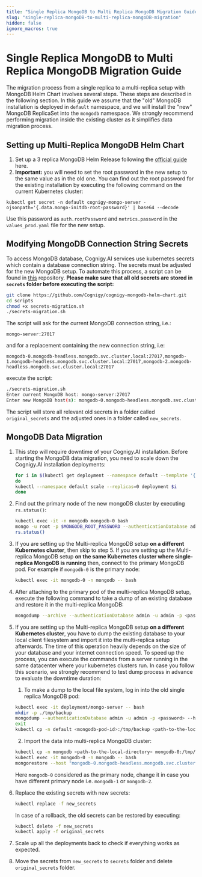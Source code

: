 ```yaml
---
title: "Single Replica MongoDB to Multi Replica MongoDB Migration Guide"
slug: "single-replica-mongoDB-to-multi-replica-mongoDB-migration"
hidden: false
ignore_macros: true
---
```


# Single Replica MongoDB to Multi Replica MongoDB Migration Guide

The migration process from a single replica to a multi-replica setup with MongoDB Helm Chart involves several steps. These steps are described in the following section. In this guide we assume that the "old" MongoDB installation is deployed in `default` namespace, and we will install the "new" MongoDB ReplicaSet into the `mongodb` namespace. We strongly recommend performing migration inside the existing cluster as it simplifies data migration process. 

## Setting up Multi-Replica MongoDB Helm Chart

1. Set up a 3 replica MongoDB Helm Release following the [official guide](https://github.com/Cognigy/cognigy-mongodb-helm-chart) here.
2. **Important:** you will need to set the root password in the new setup to the same value as in the old one. You can find out the root password for the existing installation by executing the following command on the current Kubernetes cluster:
```
kubectl get secret -n default cognigy-mongo-server -ojsonpath='{.data.mongo-initdb-root-password}' | base64 --decode
```
Use this password as `auth.rootPassword` and `metrics.password` in the `values_prod.yaml` file for the new setup.

## Modifying MongoDB Connection String Secrets

To access MongoDB database, Cognigy.AI services use kubernetes secrets which contain a database connection string. The secrets must be adjusted for the new MongoDB setup. To automate this process, a script can be found in [this](https://github.com/Cognigy/cognigy-mongodb-helm-chart) repository. **Please make sure that all old secrets are stored in `secrets` folder before executing the script:**
```bash
git clone https://github.com/Cognigy/cognigy-mongodb-helm-chart.git
cd scripts
chmod +x secrets-migration.sh
./secrets-migration.sh
```
The script will ask for the current MongoDB connection string, i.e.:
```
mongo-server:27017
```
and for a replacement containing the new connection string, i.e:
```
mongodb-0.mongodb-headless.mongodb.svc.cluster.local:27017,mongodb-1.mongodb-headless.mongodb.svc.cluster.local:27017,mongodb-2.mongodb-headless.mongodb.svc.cluster.local:27017
```
execute the script: 
```bash
./secrets-migration.sh
Enter current MongoDB host: mongo-server:27017
Enter new MongoDB host(s): mongodb-0.mongodb-headless.mongodb.svc.cluster.local:27017,mongodb-1.mongodb-headless.mongodb.svc.cluster.local:27017,mongodb-2.mongodb-headless.mongodb.svc.cluster.local:27017
```
The script will store all relevant old secrets in a folder called `original_secrets` and the adjusted ones in a folder called `new_secrets`.

## MongoDB Data Migration

1. This step will require downtime of your Cognigy.AI installation. Before starting the MongoDB data migration, you need to scale down the Cognigy.AI installation deployments:
    ```bash
    for i in $(kubectl get deployment --namespace default --template '{{range .items}}{{.metadata.name}}{{"\n"}}{{end}}'|grep service-)
    do
    kubectl --namespace default scale --replicas=0 deployment $i
    done
    ```

2. Find out the primary node of the new mongoDB cluster by executing `rs.status()`:
    ```bash
    kubectl exec -it -n mongodb mongodb-0 bash
    mongo -u root -p $MONGODB_ROOT_PASSWORD --authenticationDatabase admin
    rs.status()
    ```

3. If you are setting up the Multi-replica MongoDB setup **on a different Kubernetes cluster**, then skip to step 5. If you are setting up the Multi-replica MongoDB setup **on the same Kubernetes cluster where single-replica MongoDB is running** then, connect to the primary MongoDB pod. For example if  `mongodb-0` is the primary node:
    ```bash
    kubectl exec -it mongodb-0 -n mongodb -- bash
    ```
4. After attaching to the primary pod of the multi-replica MongoDB setup, execute the following command to take a dump of an existing database and restore it in the multi-replica MongoDB:
    ```bash
    mongodump --archive --authenticationDatabase admin -u admin -p <password> --host "mongo-server.default.svc:27017" | mongorestore --host "mongodb-0.mongodb-headless.mongodb.svc.cluster.local:27017" --authenticationDatabase admin -u root -p <password> --archive --drop
    ```

5. If you are setting up the Multi-replica MongoDB setup **on a different Kubernetes cluster**, you have to dump the existing database to your local client filesystem and import it into the multi-replica setup afterwards. The time of this operation heavily depends on the size of your database and your internet connection speed. To speed up the process, you can execute the commands from a server running in the same datacenter where your kubernetes clusters run. In case you follow this scenario, we strongly recommend to test dump process in advance to evaluate the downtime duration:

    1.  To make a dump to the local file system, log in into the old single replica MongoDB pod:
    ```bash
    kubectl exec -it deployment/mongo-server -- bash
    mkdir -p ./tmp/backup
    mongodump --authenticationDatabase admin -u admin -p <password> --host "mongo-server.default.svc:27017" --out ./tmp/backup
    exit
    kubectl cp -n default <mongodb-pod-id>:/tmp/backup <path-to-the-local-directory>
    ```
    2. Import the data into multi-replica MongoDB cluster:
    ```bash
    kubectl cp -n mongodb <path-to-the-local-directory> mongodb-0:/tmp/
    kubectl exec -it mongodb-0 -n mongodb -- bash
    mongorestore --host "mongodb-0.mongodb-headless.mongodb.svc.cluster.local:27017" --authenticationDatabase admin -u root -p <password> ./tmp/<backup-folder>
    ```
   Here `mongodb-0` considered as the primary node, change it in case you have different primary node i.e. `mongodb-1` or `mongodb-2`.

6. Replace the existing secrets with new secrets:
    ```bash
    kubectl replace -f new_secrets
    ```
   In case of a rollback, the old secrets can be restored by executing:
    ```bash
    kubectl delete -f new_secrets
    kubectl apply -f original_secrets
    ```
7. Scale up all the deployments back to check if everything works as expected.
8. Move the secrets from `new_secrets` to `secrets` folder and delete `original_secrets` folder.